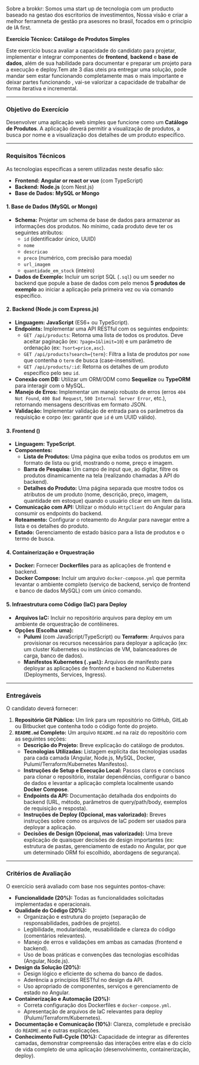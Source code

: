 Sobre a brokkr: Somos uma start up de tecnologia com um producto baseado na gestao dos escritorios de investimentos, Nossa visão e criar a melhor ferramneta de gestão pra asesores no brasil, focados em o principio de IA first.  

**Exercício Técnico: Catálogo de Produtos Simples**

Este exercício busca avaliar a capacidade do candidato para projetar, implementar e integrar componentes de **frontend**, **backend** e **base de dados**, além de sua habilidade para documentar e preparar um projeto para a execução e deploy.Tem ate 3 dias uteis pra entregar uma solução, pode mandar sem estar funcionando completamente mas o mais importante e deixar partes funcionando , vai-se valorizar a capacidade de trabalhar de forma iterativa e incremental.

---

### **Objetivo do Exercício**

Desenvolver uma aplicação web simples que funcione como um **Catálogo de Produtos**. A aplicação deverá permitir a visualização de produtos, a busca por nome e a visualização dos detalhes de um produto específico.

---

### **Requisitos Técnicos**

As tecnologias específicas a serem utilizadas neste desafio são:

* **Frontend:** **Angular or react or vue** (com TypeScript)  
* **Backend:** **Node.js** (com Nest.js)  
* **Base de Dados:** **MySQL or Mongo**

#### **1\. Base de Dados (MySQL or Mongo)**

* **Schema:** Projetar um schema de base de dados para armazenar as informações dos produtos. No mínimo, cada produto deve ter os seguintes atributos:  
  * `id` (identificador único, UUID)  
  * `nome`  
  * `descricao`  
  * `preco` (numérico, com precisão para moeda)  
  * `url_imagem`  
  * `quantidade_em_stock` (inteiro)  
* **Dados de Exemplo:** Incluir um script SQL (`.sql`) ou um seeder no backend que popule a base de dados com pelo menos **5 produtos de exemplo** ao iniciar a aplicação pela primeira vez ou via comando específico.

#### **2\. Backend (Node.js com Express.js)**

* **Linguagem:** **JavaScript** (ES6+ ou TypeScript).  
* **Endpoints:** Implementar uma API RESTful com os seguintes endpoints:  
  * `GET /api/products`: Retorna uma lista de todos os produtos. Deve aceitar paginação (ex: `?page=1&limit=10`) e um parâmetro de ordenação (ex: `?sort=price,asc`).  
  * `GET /api/products?search={term}`: Filtra a lista de produtos por `nome` que contenha o `term` de busca (case-insensitive).  
  * `GET /api/products/:id`: Retorna os detalhes de um produto específico pelo seu `id`.  
* **Conexão com DB:** Utilizar um ORM/ODM como **Sequelize** ou **TypeORM** para interagir com o MySQL.  
* **Manejo de Erros:** Implementar um manejo robusto de erros (erros `404 Not Found`, `400 Bad Request`, `500 Internal Server Error`, etc.), retornando mensagens descritivas em formato JSON.  
* **Validação:** Implementar validação de entrada para os parâmetros da requisição e corpo (ex: garantir que `id` é um UUID válido).

#### **3\. Frontend ()**

* **Linguagem:** **TypeScript**.  
* **Componentes:**  
  * **Lista de Produtos:** Uma página que exiba todos os produtos em um formato de lista ou grid, mostrando o nome, preço e imagem.  
  * **Barra de Pesquisa:** Um campo de input que, ao digitar, filtre os produtos dinamicamente na tela (realizando chamadas à API do backend).  
  * **Detalhes do Produto:** Uma página separada que mostre todos os atributos de um produto (nome, descrição, preço, imagem, quantidade em estoque) quando o usuário clicar em um item da lista.  
* **Comunicação com API:** Utilizar o módulo `HttpClient` do Angular para consumir os endpoints do backend.  
* **Roteamento:** Configurar o roteamento do Angular para navegar entre a lista e os detalhes do produto.  
* **Estado:** Gerenciamento de estado básico para a lista de produtos e o termo de busca.

#### **4\. Containerização e Orquestração**

* **Docker:** Fornecer **Dockerfiles** para as aplicações de frontend e backend.  
* **Docker Compose:** Incluir um arquivo `docker-compose.yml` que permita levantar o ambiente completo (serviço de backend, serviço de frontend e banco de dados MySQL) com um único comando.

#### **5\. Infraestrutura como Código (IaC) para Deploy**

* **Arquivos IaC:** Incluir no repositório arquivos para deploy em um ambiente de orquestração de contêineres.  
* **Opções (Escolha uma):**  
  * **Pulumi** (com JavaScript/TypeScript) ou **Terraform**: Arquivos para provisionar os recursos necessários para deployar a aplicação (ex: um cluster Kubernetes ou instâncias de VM, balanceadores de carga, banco de dados).  
  * **Manifestos Kubernetes (`.yaml`):** Arquivos de manifesto para deployar as aplicações de frontend e backend no Kubernetes (Deployments, Services, Ingress).

---

### **Entregáveis**

O candidato deverá fornecer:

1. **Repositório Git Público:** Um link para um repositório no GitHub, GitLab ou Bitbucket que contenha todo o código fonte do projeto.  
2. **`README.md` Completo:** Um arquivo `README.md` na raiz do repositório com as seguintes seções:  
   * **Descrição do Projeto:** Breve explicação do catálogo de produtos.  
   * **Tecnologias Utilizadas:** Listagem explícita das tecnologias usadas para cada camada (Angular, Node.js, MySQL, Docker, Pulumi/Terraform/Kubernetes Manifestos).  
   * **Instruções de Setup e Execução Local:** Passos claros e concisos para clonar o repositório, instalar dependências, configurar o banco de dados e levantar a aplicação completa localmente usando **Docker Compose**.  
   * **Endpoints da API:** Documentação detalhada dos endpoints do backend (URL, método, parâmetros de query/path/body, exemplos de requisição e resposta).  
   * **Instruções de Deploy (Opcional, mas valorizado):** Breves instruções sobre como os arquivos de IaC podem ser usados para deployar a aplicação.  
   * **Decisões de Design (Opcional, mas valorizado):** Uma breve explicação de quaisquer decisões de design importantes (ex: estrutura de pastas, gerenciamento de estado no Angular, por que um determinado ORM foi escolhido, abordagens de segurança).

---

### **Critérios de Avaliação**

O exercício será avaliado com base nos seguintes pontos-chave:

* **Funcionalidade (20%):** Todas as funcionalidades solicitadas implementadas e operacionais.  
* **Qualidade do Código (20%):**  
  * Organização e estrutura do projeto (separação de responsabilidades, padrões de projeto).  
  * Legibilidade, modularidade, reusabilidade e clareza do código (comentários relevantes).  
  * Manejo de erros e validações em ambas as camadas (frontend e backend).  
  * Uso de boas práticas e convenções das tecnologias escolhidas (Angular, Node.js).  
* **Design da Solução (20%):**  
  * Design lógico e eficiente do schema do banco de dados.  
  * Aderência a princípios RESTful no design da API.  
  * Uso apropriado de componentes, serviços e gerenciamento de estado no Angular.  
* **Containerização e Automação (20%):**  
  * Correta configuração dos Dockerfiles e `docker-compose.yml`.  
  * Apresentação de arquivos de IaC relevantes para deploy (Pulumi/Terraform/Kubernetes).  
* **Documentação e Comunicação (10%):** Clareza, completude e precisão do `README.md` e outras explicações.  
* **Conhecimento Full-Cycle (10%):** Capacidade de integrar as diferentes camadas, demonstrar compreensão das interações entre elas e do ciclo de vida completo de uma aplicação (desenvolvimento, containerização, deploy).

